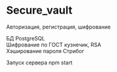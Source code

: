 # Secure_vault
Авторизация, регистрация, шифрование

БД PostgreSQL  
Шифрование по ГОСТ кузнечик, RSA  
Хэширование пароля Стрибог  

Запуск сервера npm start  
